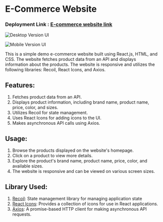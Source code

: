 # E-Commerce Website 

### **Deployment Link** : [E-commerce website link](https://e-commerce-eight-phi.vercel.app/)

![Desktop Version UI](https://e-commerce-eight-phi.vercel.app/E-commerce-home.png)

![Mobile Version UI](https://e-commerce-eight-phi.vercel.app/Mobile-version-home.png)

This is a simple demo e-commerce website built using React.js, HTML, and CSS. The website fetches product data from an API and displays information about the products. The website is responsive and utilizes the following libraries: Recoil, React Icons, and Axios.

## **Features:**
1. Fetches product data from an API.
2. Displays product information, including brand name, product name, price, color, and sizes.
3. Utilizes Recoil for state management.
4. Uses React Icons for adding icons to the UI.
5. Makes asynchronous API calls using Axios.

## **Usage:**
1. Browse the products displayed on the website's homepage.
2. Click on a product to view more details.
3. Explore the product's brand name, product name, price, color, and available sizes.
4. The website is responsive and can be viewed on various screen sizes.

## **Library Used:**
1. [Recoil](https://recoiljs.org/): State management library for managing application state
2. [React Icons](https://react-icons.github.io/react-icons/): Provides a collection of icons for use in React applications.
3. [Axios](https://axios-http.com/): A promise-based HTTP client for making asynchronous API requests.
